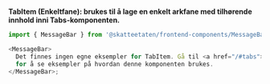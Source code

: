 **TabItem (Enkeltfane): brukes til å lage en enkelt arkfane med tilhørende innhold inni Tabs-komponenten.**

```js noeditor
import { MessageBar } from '@skatteetaten/frontend-components/MessageBar';

<MessageBar>
  Det finnes ingen egne eksempler for TabItem. Gå til <a href="/#tabs">Tabs</a>{' '}
  for å se eksempler på hvordan denne komponenten brukes.
</MessageBar>;
```
